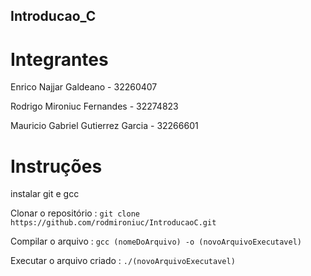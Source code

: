 ## Introducao_C

# Integrantes
Enrico Najjar Galdeano - 32260407

Rodrigo Mironiuc Fernandes - 32274823

Mauricio Gabriel Gutierrez Garcia - 32266601



# Instruções
instalar git e gcc

Clonar o repositório : `git clone https://github.com/rodmironiuc/IntroducaoC.git`

Compilar o arquivo : `gcc (nomeDoArquivo) -o (novoArquivoExecutavel)`

Executar o arquivo criado : `./(novoArquivoExecutavel)`
